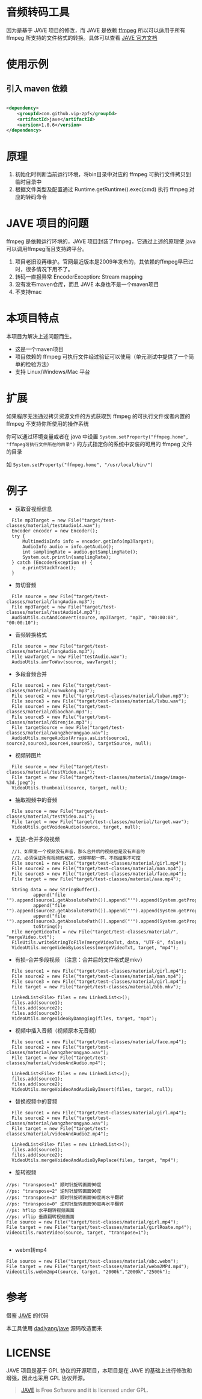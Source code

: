 # 音频转码工具

因为是基于 JAVE 项目的修改，而 JAVE 是依赖 [ffmpeg](http://ffmpeg.org/) 所以可以适用于所有 ffmpeg
所支持的文件格式的转换。具体可以查看 [JAVE 官方文档](http://www.sauronsoftware.it/projects/jave/manual.php)

# 使用示例

## 引入 maven 依赖

```xml

<dependency>
    <groupId>com.github.vip-zpf</groupId>
    <artifactId>jave</artifactId>
    <version>1.0.6</version>
</dependency>
```

# 原理

1. 初始化时判断当前运行环境，将bin目录中对应的 ffmpeg 可执行文件拷贝到临时目录中
2. 根据文件类型及配置通过 Runtime.getRuntime().exec(cmd) 执行 ffmpeg 对应的转码命令

# JAVE 项目的问题

ffmpeg 是依赖运行环境的，JAVE 项目封装了ffmpeg，它通过上述的原理使 java 可以调用ffmpeg而且支持跨平台。

1. 项目老旧没再维护。官网最近版本是2009年发布的，其依赖的ffmpeg早已过时，很多情况下用不了。
2. 转码一直报异常 EncoderException: Stream mapping
3. 没有发布maven仓库，而且 JAVE 本身也不是一个maven项目
4. 不支持mac

# 本项目特点

本项目为解决上述问题而生。

* 这是一个maven项目
* 项目依赖的 ffmpeg 可执行文件经过验证可以使用（单元测试中提供了一个简单的检验方法）
* 支持 Linux/Windows/Mac 平台

# 扩展

如果程序无法通过拷贝资源文件的方式获取到 ffmpeg 的可执行文件或者内置的 ffmpeg 不支持你所使用的操作系统

你可以通过环境变量或者在 java 中设置 `System.setProperty("ffmpeg.home", "ffmpeg可执行文件所在的目录")` 的方式指定你的系统中安装的可用的 ffmpeg 文件的目录

如 `System.setProperty("ffmpeg.home", "/usr/local/bin/")`

# 例子

* 获取音视频信息

```
  File mp3Target = new File("target/test-classes/material/testAudio14.wav");
  Encoder encoder = new Encoder();
  try {
      MultimediaInfo info = encoder.getInfo(mp3Target);
      AudioInfo audio = info.getAudio();
      int samplingRate = audio.getSamplingRate();
      System.out.println(samplingRate);
  } catch (EncoderException e) {
      e.printStackTrace();
  }
```

* 剪切音频

```
  File source = new File("target/test-classes/material/longAudio.mp3");
  File mp3Target = new File("target/test-classes/material/testAudio14.mp3");
  AudioUtils.cutAndConvert(source, mp3Target, "mp3", "00:00:08", "00:00:10");
```

* 音频转换格式

```
  File source = new File("target/test-classes/material/longAudio.mp3");
  File wavTarget = new File("testAudio.wav");
  AudioUtils.amrToWav(source, wavTarget);
```

* 多段音频合并

```
  File source1 = new File("target/test-classes/material/sunwukong.mp3");
  File source2 = new File("target/test-classes/material/luban.mp3");
  File source3 = new File("target/test-classes/material/lvbu.wav");
  File source4 = new File("target/test-classes/material/diaochan.mp3");
  File source5 = new File("target/test-classes/material/direnjie.mp3");
  File targetSource = new File("target/test-classes/material/wangzherongyao.wav");
  AudioUtils.mergeAudio(Arrays.asList(source1, source2,source3,source4,source5), targetSource, null);
```

* 视频转图片

```
  File source = new File("target/test-classes/material/testVideo.avi");
  File target = new File("target/test-classes/material/image/image-%3d.jpeg");
  VideoUtils.thumbnail(source, target, null);
```

* 抽取视频中的音频

```
  File source = new File("target/test-classes/material/testVideo.avi");
  File target = new File("target/test-classes/material/target.wav");
  VideoUtils.getVoideoAudio(source, target, null);
```

* 无损-合并多段视频

```
  //1、如果第一个视频没有声音，那么合并后的视频也是没有声音的
  //2、必须保证所有视频的格式，分辨率都一样，不然结果不可控
  File source1 = new File("target/test-classes/material/girl.mp4");
  File source2 = new File("target/test-classes/material/man.mp4");
  File source3 = new File("target/test-classes/material/face.mp4");
  File target = new File("target/test-classes/material/aaa.mp4");

  String data = new StringBuffer().
          append("file '").append(source1.getAbsolutePath()).append("'").append(System.getProperty("line.separator")).
          append("file '").append(source2.getAbsolutePath()).append("'").append(System.getProperty("line.separator")).
          append("file '").append(source3.getAbsolutePath()).append("'").append(System.getProperty("line.separator")).
          toString();
  File mergeVideoTxt = new File("target/test-classes/material/", "mergeVideo.txt");
  FileUtils.writeStringToFile(mergeVideoTxt, data, "UTF-8", false);
  VideoUtils.mergeVideoByLossless(mergeVideoTxt, target, "mp4");
```

* 有损-合并多段视频 （注意：合并后的文件格式是mkv）

```
  File source1 = new File("target/test-classes/material/girl.mp4");
  File source2 = new File("target/test-classes/material/man.mp4");
  File source3 = new File("target/test-classes/material/girl.mp4");
  File target = new File("target/test-classes/material/bbb.mkv");

  LinkedList<File> files = new LinkedList<>();
  files.add(source1);
  files.add(source2);
  files.add(source3);
  VideoUtils.mergeVideoByDamaging(files, target, "mp4");
```

* 视频中插入音频（视频原本无音频）

```
  File source1 = new File("target/test-classes/material/face.mp4");
  File source2 = new File("target/test-classes/material/wangzherongyao.wav");
  File target = new File("target/test-classes/material/videoAndAudio.mp4");

  LinkedList<File> files = new LinkedList<>();
  files.add(source1);
  files.add(source2);
  VideoUtils.mergeVoideoAndAudioByInsert(files, target, null);
```

* 替换视频中的音频

```
  File source1 = new File("target/test-classes/material/girl.mp4");
  File source2 = new File("target/test-classes/material/wangzherongyao.wav");
  File target = new File("target/test-classes/material/videoAndAudio2.mp4");

  LinkedList<File> files = new LinkedList<>();
  files.add(source1);
  files.add(source2);
  VideoUtils.mergeVoideoAndAudioByReplace(files, target, "mp4");
```

* 旋转视频

```
//ps: "transpose=1" 顺时针旋转画面90度
//ps: "transpose=2" 逆时针旋转画面90度
//ps: "transpose=3" 顺时针旋转画面90度再水平翻转
//ps: "transpose=0" 逆时针旋转画面90度再水平翻转
//ps: hflip 水平翻转视频画面
//ps: vflip 垂直翻转视频画面
File source = new File("target/test-classes/material/girl.mp4");
File target = new File("target/test-classes/material/girlRoate.mp4");
VideoUtils.roateVideo(source, target, "transpose=1");
  
```

* webm转mp4

```
File source = new File("target/test-classes/material/abc.webm");
File target = new File("target/test-classes/material/webm2MP4.mp4");
VideoUtils.webm2mp4(source, target, "2000k","2000k","2500k");
```



# 参考

借鉴 [JAVE](http://www.sauronsoftware.it/projects/jave/download.php) 的代码

本工具使用 [dadiyang/jave](https://github.com/dadiyang/jave) 源码改造而来

# LICENSE

JAVE 项目是基于 GPL 协议的开源项目，本项目是在 JAVE 的基础上进行修改和增强，因此也采用 GPL 协议开源。

> [JAVE]((http://www.sauronsoftware.it/projects/jave/)) is Free Software and it is licensed under GPL.